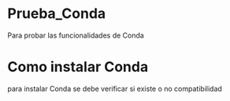 # Prueba_Conda
Para probar las funcionalidades de Conda

# Como instalar Conda
para instalar Conda se debe verificar si existe o no compatibilidad
